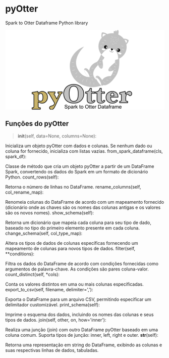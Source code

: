 # pyOtter
Spark to Otter Dataframe Python library

![pyOtte](https://github.com/gustavoriz/pyOtter/blob/b4a04323eb233184213d913d2e349a9b208dba7c/PyOtter.png)

## Funções do pyOtter

> __init__(self, data=None, columns=None):

Inicializa um objeto pyOtter com dados e colunas. Se nenhum dado ou coluna for fornecido, inicializa com listas vazias.
from_spark_dataframe(cls, spark_df):

Classe de método que cria um objeto pyOtter a partir de um DataFrame Spark, convertendo os dados do Spark em um formato de dicionário Python.
count_rows(self):

Retorna o número de linhas no DataFrame.
rename_columns(self, col_rename_map):

Renomeia colunas do DataFrame de acordo com um mapeamento fornecido (dicionário onde as chaves são os nomes das colunas antigas e os valores são os novos nomes).
show_schema(self):

Retorna um dicionário que mapeia cada coluna para seu tipo de dado, baseado no tipo do primeiro elemento presente em cada coluna.
change_schema(self, col_type_map):

Altera os tipos de dados de colunas específicas fornecendo um mapeamento de colunas para novos tipos de dados.
filter(self, **conditions):

Filtra os dados do DataFrame de acordo com condições fornecidas como argumentos de palavra-chave. As condições são pares coluna-valor.
count_distinct(self, *cols):

Conta os valores distintos em uma ou mais colunas especificadas.
export_to_csv(self, filename, delimiter=','):

Exporta o DataFrame para um arquivo CSV, permitindo especificar um delimitador customizável.
print_schema(self):

Imprime o esquema dos dados, incluindo os nomes das colunas e seus tipos de dados.
join(self, other, on, how='inner'):

Realiza uma junção (join) com outro DataFrame pyOtter baseado em uma coluna comum. Suporta tipos de junção: inner, left, right e outer.
__str__(self):

Retorna uma representação em string do DataFrame, exibindo as colunas e suas respectivas linhas de dados, tabuladas.

